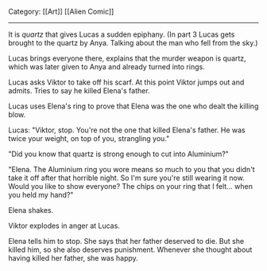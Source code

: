 Category: [[Art]] [[Alien Comic]]
___
It is *quartz* that gives Lucas a sudden epiphany. (In part 3 Lucas gets brought to the quartz by Anya. Talking about the man who fell from the sky.)

Lucas brings everyone there, explains that the murder weapon is quartz, which was later given to Anya and already turned into rings. 

Lucas asks Viktor to take off his scarf. At this point Viktor jumps out and admits. Tries to say he killed Elena's father. 

Lucas uses Elena's ring to prove that Elena was the one who dealt the killing blow. 

Lucas: "Viktor, stop. You're not the one that killed Elena's father. He was twice your weight, on top of you, strangling you."

"Did you know that quartz is strong enough to cut into Aluminium?"

"Elena. The Aluminium ring you wore means so much to you that you didn't take it off after that horrible night. So I'm sure you're still wearing it now. Would you like to show everyone? The chips on your ring that I felt... when you held my hand?"

Elena shakes. 

Viktor explodes in anger at Lucas. 

Elena tells him to stop. She says that her father deserved to die. But she killed him, so she also deserves punishment. Whenever she thought about having killed her father, she was happy. 

